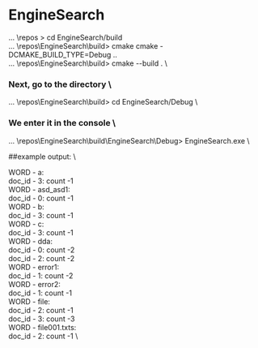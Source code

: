 # EngineSearch


... \repos > cd EngineSearch/build \
... \repos\EngineSearch\build> cmake cmake -DCMAKE_BUILD_TYPE=Debug .. \
... \repos\EngineSearch\build> cmake --build . \

### Next, go to the directory \
... \repos\EngineSearch\build> cd EngineSearch/Debug \
### We enter it in the console \
... \repos\EngineSearch\build\EngineSearch\Debug> EngineSearch.exe \

##example output: \

WORD - a: \
doc_id - 3: count -1 \
WORD - asd_asd1: \
doc_id - 0: count -1 \
WORD - b: \
doc_id - 3: count -1 \
WORD - c: \
doc_id - 3: count -1 \
WORD - dda: \
doc_id - 0: count -2 \
doc_id - 2: count -2 \
WORD - error1: \
doc_id - 1: count -2 \
WORD - error2: \
doc_id - 1: count -1 \
WORD - file: \
doc_id - 2: count -1 \
doc_id - 3: count -3 \
WORD - file001.txts: \
doc_id - 2: count -1 \

